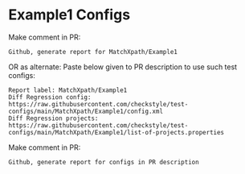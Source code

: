 # Example1 Configs
Make comment in PR:
```
Github, generate report for MatchXpath/Example1
```
OR as alternate:
Paste below given to PR description to use such test configs:
```
Report label: MatchXpath/Example1
Diff Regression config: https://raw.githubusercontent.com/checkstyle/test-configs/main/MatchXpath/Example1/config.xml
Diff Regression projects: https://raw.githubusercontent.com/checkstyle/test-configs/main/MatchXpath/Example1/list-of-projects.properties
```
Make comment in PR:
```
Github, generate report for configs in PR description
```
